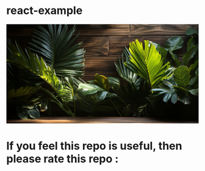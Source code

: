 # react-example 


![](assets/react-example.png)


# If you feel this repo is useful, then  please rate this repo :
